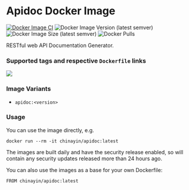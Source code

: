# Apidoc Docker Image

[![Docker Image CI](https://github.com/chinayin-docker/apidoc/actions/workflows/ci.yml/badge.svg?event=schedule)](https://github.com/chinayin-docker/apidoc/actions/workflows/ci.yml)
![Docker Image Version (latest semver)](https://img.shields.io/docker/v/chinayin/apidoc?sort=semver)
![Docker Image Size (latest semver)](https://img.shields.io/docker/image-size/chinayin/apidoc?sort=semver)
![Docker Pulls](https://img.shields.io/docker/pulls/chinayin/apidoc)

RESTful web API Documentation Generator.

### Supported tags and respective `Dockerfile` links

![](https://img.shields.io/docker/v/chinayin/apidoc/latest)

### Image Variants

- `apidoc:<version>`

### Usage

You can use the image directly, e.g.

```
docker run --rm -it chinayin/apidoc:latest
```

The images are built daily and have the security release enabled, so will contain any security updates released more
than 24 hours ago.

You can also use the images as a base for your own Dockerfile:

```
FROM chinayin/apidoc:latest
```
